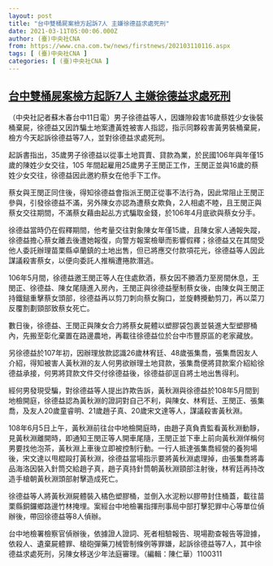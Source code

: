 ```yaml
---
layout: post
title: "台中雙桶屍案檢方起訴7人 主嫌徐德益求處死刑"
date: 2021-03-11T05:00:06.000Z
author: (臺)中央社CNA
from: https://www.cna.com.tw/news/firstnews/202103110116.aspx
tags: [ (臺)中央社CNA ]
categories: [ (臺)中央社CNA ]
---
```

<!--1615438806000-->
[台中雙桶屍案檢方起訴7人 主嫌徐德益求處死刑](https://www.cna.com.tw/news/firstnews/202103110116.aspx)
------

<div>
<div></div><div class="paragraph"><p>（中央社記者蘇木春台中11日電）男子徐德益等人，因嫌隙殺害16歲蔡姓少女後裝桶棄屍，徐德益又因詐騙土地案遭黃姓被害人指認，指示同夥殺害黃男裝桶棄屍，檢方今天起訴徐德益等7人，並對徐德益求處死刑。</p><p>起訴書指出，35歲男子徐德益以從事土地買賣、貸款為業，於民國106年與年僅15歲的陳姓少女交往，105 年間起雇用25歲男子王閔正工作，王閔正並與16歲的蔡姓少女交往，徐德益因此邀約蔡女在他手下工作。</p><p>蔡女與王閔正同住後，得知徐德益會指派王閔正從事不法行為，因此常阻止王閔正參與，引發徐德益不滿，另外陳女亦認為遭蔡女欺負，2人相處不睦，且王閔正與蔡女交往期間，不滿蔡女藉由起乩方式騙取金錢，於106年4月底欲與蔡女分手。</p><p>徐德益當時仍在假釋期間，他考量交往對象陳女年僅15歲，且陳女家人通報失蹤，徐德益擔心蔡女離去後遭她報復，向警方報案檢舉而影響假釋；徐德益又在其間受他人委託辦理苗栗縣卓蘭鎮的土地出售，但已將應交付款項花光，徐德益等人因此謀議殺害蔡女，以便向委託人推稱遭捲款潛逃。</p><p>106年5月間，徐德益邀王閔正等人在住處飲酒，蔡女因不勝酒力至房間休息，王閔正、徐德益、陳女尾隨進入房內，王閔正與徐德益壓制蔡女後，由陳女與王閔正持鐵鎚重擊蔡女頭部，徐德益再以剪刀刺向蔡女胸口，並旋轉攪動剪刀，再以菜刀反覆割劃頸部致蔡女死亡。</p><p>數日後，徐德益、王閔正與陳女合力將蔡女屍體以塑膠袋包裹並裝進大型塑膠桶內，先搬至彰化棄置在路邊農地，再載往徐德益位於台中市豐原區的老家藏放。</p><p>另徐德益於107年初，因辦理放款認識26歲林宥廷、48歲張集喬，張集喬因友人介紹，得知被害人黃秋淵的友人何男欲辦理土地貸款，張集喬便將貸款案介紹給徐德益承接，何男將貸款文件交付徐德益後，徐德益卻逕自將土地出售得利。</p><p>經何男發現受騙，對徐德益等人提出詐欺告訴，黃秋淵與徐德益於108年5月間到地檢開庭，徐德益認為黃秋淵的證詞對自己不利，與陳女、林宥廷、王閔正、張集喬，及友人20歲童睿明、21歲趙子真、20歲宋文達等人，謀議殺害黃秋淵。</p><p>108年6月5日上午，黃秋淵前往台中地檢開庭時，由趙子真負責監看黃秋淵動靜，見黃秋淵離開時，即通知王閔正等人開車尾隨，王閔正並下車上前向黃秋淵佯稱何男要找他泡茶，黃秋淵上車後立即被控制行動。一行人抵達張集喬經營的養狗場後，宋文達以甩棍毆打黃秋淵，徐德益當場指示要將黃秋淵處理掉，由張集喬將毒品海洛因裝入針筒交給趙子真，趙子真持針筒朝黃秋淵頸部注射後，林宥廷再持改造手槍朝黃秋淵頭部射擊造成死亡。</p><p>徐德益等人將黃秋淵屍體裝入橘色塑膠桶，並倒入水泥粉以膠帶封住桶蓋，載往苗栗縣銅鑼鄉路邊竹林掩埋。案經台中地檢署指揮刑事局中部打擊犯罪中心等單位偵辦後，帶回徐德益等8人偵辦。</p><p>台中地檢署檢察官偵辦後，依據證人證詞、死者相驗報告、現場勘查報告等證據，依殺人、遺棄屍體罪、槍砲彈藥刀械管制條例等罪嫌，起訴徐德益等7人，其中徐德益求處死刑，另陳女移送少年法庭審理。（編輯：陳仁華）1100311</p></div>
</div>
